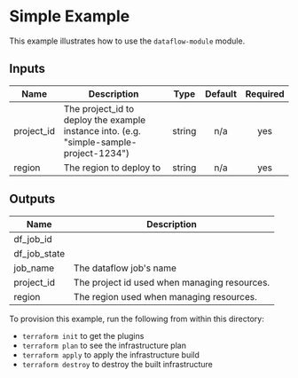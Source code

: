 # Simple Example

This example illustrates how to use the `dataflow-module` module.

[^]: (autogen_docs_start)

## Inputs

| Name | Description | Type | Default | Required |
|------|-------------|:----:|:-----:|:-----:|
| project\_id | The project_id to deploy the example instance into.  (e.g. "simple-sample-project-1234") | string | n/a | yes |
| region | The region to deploy to | string | n/a | yes |

## Outputs

| Name | Description |
|------|-------------|
| df\_job\_id |  |
| df\_job\_state |  |
| job\_name | The dataflow job's name |
| project\_id | The project id used when managing resources. |
| region | The region used when managing resources. |

[^]: (autogen_docs_end)

To provision this example, run the following from within this directory:
- `terraform init` to get the plugins
- `terraform plan` to see the infrastructure plan
- `terraform apply` to apply the infrastructure build
- `terraform destroy` to destroy the built infrastructure
